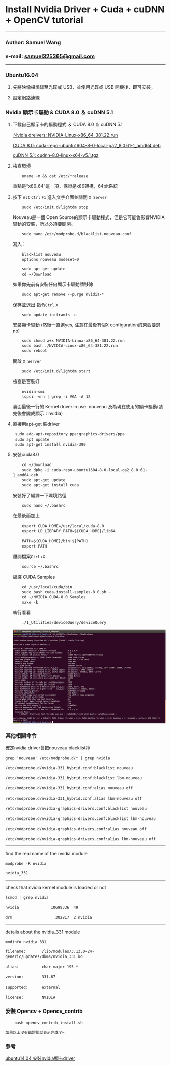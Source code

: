 # Install Nvidia Driver + Cuda + cuDNN + OpenCV tutorial

****

### Author: Samuel Wang
### e-mail: samuel325365@gmail.com

****

### Ubuntu16.04 

1.  先將映像檔燒錄至光碟或 USB，並使用光碟或 USB 開機後，即可安裝。

2.  設定網路連線

### Nvidia 顯示卡驅動 & CUDA 8.0 ＆ cuDNN 5.1
1.  下載自己顯示卡的驅動程式 ＆ CUDA 8.0 ＆ cuDNN 5.1

    [Ｎvidia dreivers: NVIDIA-Linux-x86_64-381.22.run](http://www.nvidia.com.tw/Download/index.aspx?lang=tw)

    [CUDA 8.0: cuda-repo-ubuntu1604-8-0-local-ga2_8.0.61-1_amd64.deb](https://developer.nvidia.com/cuda-downloads)

    [cuDNN 5.1: cudnn-8.0-linux-x64-v5.1.tgz](https://developer.nvidia.com/cudnn)

2.  檢查環境
    ```Shell 
        uname -m && cat /etc/*release
    ```
    重點是“x86_64”這一項，保證是x86架構，64bit系統
  
3.  按下 `Alt` `Ctrl` `F1` 進入文字介面並關閉 `X Server`
    ```Shell
        sudo /etc/init.d/lightdm stop
    ```
    Nouveau是一個 Open Source的顯示卡驅動程式，但是它可能會影響NVIDIA驅動的安裝，所以必須要關閉。
    ```Shell
        sudo nano /etc/modprobe.d/blacklist-nouveau.conf
    ```
    寫入：
    ```Shell
        blacklist nouveau
        options nouveau modeset=0
    ```
    ```Shell
        sudo apt-get update
        cd ~/Download
    ```
    如果你先前有安裝任何顯示卡驅動請移除
    ```Shell
        sudo apt-get remove --purge nvidia-*
    ```
    保存並退出 指令`Ctrl` `X`
    ```Shell
        sudo update-initramfs -u
    ```
    安裝顯卡驅動 (然後一直選yes, 注意在最後有個X configuration的東西要選no)

    ```Shell
        sudo chmod a+x NVIDIA-Linux-x86_64-381.22.run
        sudo bash ./NVIDIA-Linux-x86_64-381.22.run
        sudo reboot
    ```
    開啟 `X Server`
    ```Shell
        sudo /etc/init.d/lightdm start
    ```
    檢查是否裝好
    ```Shell
        nvidia-smi
        lspci -vnn | grep -i VGA -A 12
    ```
    裏面最後一行的 Kernel driver in use: nouveau 及為現在使用的顯卡驅動(裝完後會變成顯示：nvidia)

4. 直接用apt-get 裝driver

   ```Shell
	sudo add-apt-repository ppa:graphics-drivers/ppa
	sudo apt update
	sudo apt-get install nvidia-390
   ```

5.  安裝cuda8.0

    ```Shell
        cd ~/Download
        sudo dpkg -i cuda-repo-ubuntu1604-8-0-local-ga2_8.0.61-1_amd64.deb
        sudo apt-get update
        sudo apt-get install cuda
    ```
    安裝好了編譯一下環境路徑
    ```Shell
        sudo nano ~/.bashrc
    ```
    在最後面加上
    ```Shell
        export CUDA_HOME=/usr/local/cuda-8.0
        export LD_LIBRARY_PATH=${CUDA_HOME}/lib64
        
        PATH=${CUDA_HOME}/bin:${PATH}
        export PATH
    ```
    離開檔案`Ctrl`+`X`
    ```Shell
        source ~/.bashrc
    ```
    編譯 CUDA Samples
    ```Shell
        cd /usr/local/cuda/bin
        sudo bash cuda-install-samples-8.0.sh ~
        cd ~/NVIDIA_CUDA-8.0_Samples
        make -k
    ```
    執行看看
    ```Shell
        ./1_Utilities/deviceQuery/deviceQuery
    ```
    ![image](https://github.com/samuel325365/Install_CUDA_Tutorial/blob/master/src/cuda_samples.png)


### 其他相關命令

確定nvidia driver會把nouveau blacklist掉

```grep 'nouveau' /etc/modprobe.d/* | grep nvidia```

```Shell
/etc/modprobe.d/nvidia-331_hybrid.conf:blacklist nouveau

/etc/modprobe.d/nvidia-331_hybrid.conf:blacklist lbm-nouveau

/etc/modprobe.d/nvidia-331_hybrid.conf:alias nouveau off

/etc/modprobe.d/nvidia-331_hybrid.conf:alias lbm-nouveau off

/etc/modprobe.d/nvidia-graphics-drivers.conf:blacklist nouveau

/etc/modprobe.d/nvidia-graphics-drivers.conf:blacklist lbm-nouveau

/etc/modprobe.d/nvidia-graphics-drivers.conf:alias nouveau off

/etc/modprobe.d/nvidia-graphics-drivers.conf:alias lbm-nouveau off

```

****

find the real name of the nvidia module

```modprobe -R nvidia```

```Shell
nvidia_331
```

****

check that nvidia kernel module is loaded or not

```lsmod | grep nvidia```

```Shell
nvidia              10699336  49 

drm                   302817  2 nvidia

```
****

details about the nvidia_331 module

```modinfo nvidia_331```

```Shell
filename:       /lib/modules/3.13.0-24-generic/updates/dkms/nvidia_331.ko

alias:          char-major-195-*

version:        331.67

supported:      external

license:        NVIDIA
```

### 安裝 Opencv + Opencv_contrib

```Shell
	bash opencv_contrib_install.sh
```
	如果以上沒有錯誤那就表示完成了~

### 參考

[ubuntu14.04 安裝nvidia顯卡driver](https://standbymesss.blogspot.tw/2016/09/ubuntu1404-nvidiadriver.html)

